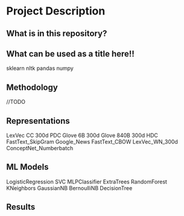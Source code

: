 # Project Description

## What is in this repository?


## What can be used as a title here!!
sklearn nltk pandas numpy

## Methodology
//TODO

## Representations
LexVec CC 300d
PDC
Glove 6B 300d
Glove 840B 300d
HDC
FastText_SkipGram
Google_News
FastText_CBOW
LexVec_WN_300d
ConceptNet_Numberbatch




## ML Models
LogisticRegression
SVC
MLPClassifier
ExtraTrees
RandomForest
KNeighbors
GaussianNB
BernoulliNB
DecisionTree

## Results


